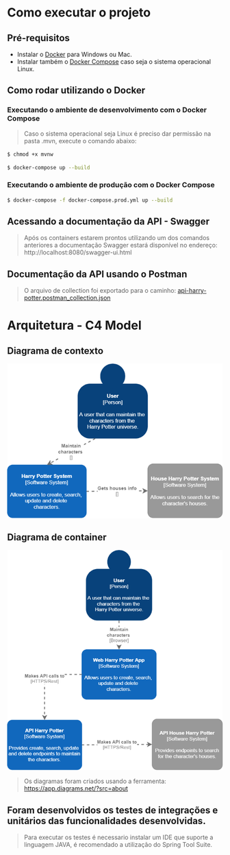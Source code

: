 # Como executar o projeto
## Pré-requisitos 
* Instalar o [Docker](https://docs.docker.com/engine/install/) para Windows ou Mac.
* Instalar também o [Docker Compose](https://docs.docker.com/compose/install) caso seja o sistema operacional Linux.
## Como rodar utilizando o Docker
### Executando o ambiente de desenvolvimento com o Docker Compose
> Caso o sistema operacional seja Linux é preciso dar permissão na pasta .mvn, execute o comando abaixo:
```bash
$ chmod +x mvnw
```
```bash
$ docker-compose up --build
```
### Executando o ambiente de produção com o Docker Compose
```bash
$ docker-compose -f docker-compose.prod.yml up --build
```
## Acessando a documentação da API - Swagger
> Após os containers estarem prontos utilizando um dos comandos anteriores a documentação Swagger estará disponível no endereço: http://localhost:8080/swagger-ui.html
## Documentação da API usando o Postman
> O arquivo de collection foi exportado para o caminho: [api-harry-potter.postman_collection.json](./docs/api-harry-potter.postman_collection.json)
# Arquitetura - C4 Model
## Diagrama de contexto
![contexto](./docs/diagram-architecture-c4-context.png)
## Diagrama de container
![container](./docs/diagram-architecture-c4-container.png)
> Os diagramas foram criados usando a ferramenta: https://app.diagrams.net/?src=about
## Foram desenvolvidos os testes de integrações e unitários das funcionalidades desenvolvidas.
> Para executar os testes é necessario instalar um IDE que suporte a linguagem JAVA, é recomendado a utilização do Spring Tool Suite.

